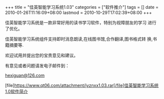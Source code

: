 +++
title = "佳英智能学习系统1.03"
categories = ["软件推介"]
tags = []
date = 2010-01-26T11:16:09+08:00
lastmod = 2010-10-29T17:02:39+08:00
+++



佳英智能学习系统是一款非常好用的读书学习软件，特别为视障朋友的学习 进行了优化。

佳英智能学习系统组件支持即时消息朗读,在线图书馆,合作翻译,图书格式转 换,书籍摘要等.



欢迎试用并提出您的宝贵意见和建议。

有意见或者问题请发电子邮件到：

hexiguan@126.com

[file]https://www.qt06.com/attachment/jyznxx1.03.rar[/file]佳英智能学习系统1.0软件简介

